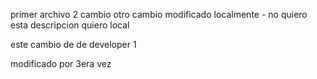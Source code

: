 primer archivo
2 cambio otro cambio modificado localmente - no quiero esta descripcion quiero local


este cambio de de developer 1


modificado por 3era vez
